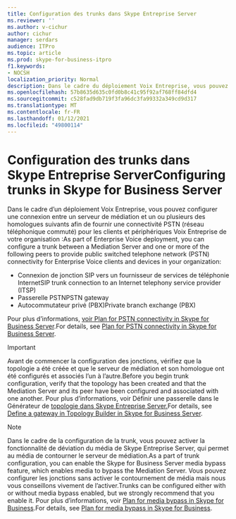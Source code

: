 ```yaml
---
title: Configuration des trunks dans Skype Entreprise Server
ms.reviewer: ''
ms.author: v-cichur
author: cichur
manager: serdars
audience: ITPro
ms.topic: article
ms.prod: skype-for-business-itpro
f1.keywords:
- NOCSH
localization_priority: Normal
description: Dans le cadre du déploiement Voix Entreprise, vous pouvez configurer une connexion entre un serveur de médiation et un ou plusieurs homologues afin de fournir une connectivité PSTN (réseau téléphonique commuté) pour les clients et périphériques Voix Entreprise de votre organisation.
ms.openlocfilehash: 57b8635d635c0fd0b8c41c95f92af768ff84dfd4
ms.sourcegitcommit: c528fad9db719f3fa96dc3fa99332a349cd9d317
ms.translationtype: MT
ms.contentlocale: fr-FR
ms.lasthandoff: 01/12/2021
ms.locfileid: "49800114"
---
```

# <a name="configuring-trunks-in-skype-for-business-server"></a><span data-ttu-id="20933-103">Configuration des trunks dans Skype Entreprise Server</span><span class="sxs-lookup"><span data-stu-id="20933-103">Configuring trunks in Skype for Business Server</span></span>

<span data-ttu-id="20933-104">Dans le cadre d’un déploiement Voix Entreprise, vous pouvez configurer une connexion entre un serveur de médiation et un ou plusieurs des homologues suivants afin de fournir une connectivité PSTN (réseau téléphonique commuté) pour les clients et périphériques Voix Entreprise de votre organisation :</span><span class="sxs-lookup"><span data-stu-id="20933-104">As part of Enterprise Voice deployment, you can configure a trunk between a Mediation Server and one or more of the following peers to provide public switched telephone network (PSTN) connectivity for Enterprise Voice clients and devices in your organization:</span></span>

- <span data-ttu-id="20933-105">Connexion de jonction SIP vers un fournisseur de services de téléphonie Internet</span><span class="sxs-lookup"><span data-stu-id="20933-105">SIP trunk connection to an Internet telephony service provider (ITSP)</span></span>
- <span data-ttu-id="20933-106">Passerelle PSTN</span><span class="sxs-lookup"><span data-stu-id="20933-106">PSTN gateway</span></span>
- <span data-ttu-id="20933-107">Autocommutateur privé (PBX)</span><span class="sxs-lookup"><span data-stu-id="20933-107">Private branch exchange (PBX)</span></span>

<span data-ttu-id="20933-108">Pour plus d’informations, [voir Plan for PSTN connectivity in Skype for Business Server](../../plan-your-deployment/enterprise-voice-solution/pstn-connectivity-0.md).</span><span class="sxs-lookup"><span data-stu-id="20933-108">For details, see [Plan for PSTN connectivity in Skype for Business Server](../../plan-your-deployment/enterprise-voice-solution/pstn-connectivity-0.md).</span></span>

> [!IMPORTANT]
> <span data-ttu-id="20933-109">Avant de commencer la configuration des jonctions, vérifiez que la topologie a été créée et que le serveur de médiation et son homologue ont été configurés et associés l’un à l’autre.</span><span class="sxs-lookup"><span data-stu-id="20933-109">Before you begin trunk configuration, verify that the topology has been created and that the Mediation Server and its peer have been configured and associated with one another.</span></span> <span data-ttu-id="20933-110">Pour plus d’informations, voir Définir une passerelle dans le Générateur de [topologie dans Skype Entreprise Server.](../../deploy/deploy-enterprise-voice/define-a-gateway.md)</span><span class="sxs-lookup"><span data-stu-id="20933-110">For details, see [Define a gateway in Topology Builder in Skype for Business Server](../../deploy/deploy-enterprise-voice/define-a-gateway.md).</span></span>

> [!NOTE]
> <span data-ttu-id="20933-111">Dans le cadre de la configuration de la trunk, vous pouvez activer la fonctionnalité de déviation du média de Skype Entreprise Server, qui permet au média de contourner le serveur de médiation.</span><span class="sxs-lookup"><span data-stu-id="20933-111">As a part of trunk configuration, you can enable the Skype for Business Server media bypass feature, which enables media to bypass the Mediation Server.</span></span> <span data-ttu-id="20933-112">Vous pouvez configurer les jonctions sans activer le contournement de média mais nous vous conseillons vivement de l’activer.</span><span class="sxs-lookup"><span data-stu-id="20933-112">Trunks can be configured either with or without media bypass enabled, but we strongly recommend that you enable it.</span></span> <span data-ttu-id="20933-113">Pour plus d’informations, voir [Plan for media bypass in Skype for Business](../../plan-your-deployment/enterprise-voice-solution/media-bypass.md).</span><span class="sxs-lookup"><span data-stu-id="20933-113">For details, see [Plan for media bypass in Skype for Business](../../plan-your-deployment/enterprise-voice-solution/media-bypass.md).</span></span>
